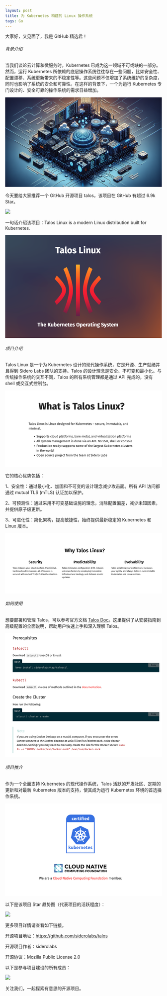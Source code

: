 ```yaml
---
layout: post
title: 为 Kubernetes 构建的 Linux 操作系统
tags: Go
---
```


大家好，又见面了，我是 GitHub 精选君！

###### 背景介绍

当我们谈论云计算和微服务时，Kubernetes 已成为这一领域不可或缺的一部分。然而，运行 Kubernetes 所依赖的底层操作系统往往存在一些问题，比如安全性、配置漂移、系统更新带来的不稳定性等。这些问题不仅增加了系统维护的复杂度，同时也影响了系统的安全和可靠性。在这样的背景下，一个为运行 Kubernetes 专门设计的、安全可靠的操作系统的需求日益增加。

![](https://raw.githubusercontent.com/ZhuPeng/pic/master/mac/compress_tmp-dc46fd1b6a8ac133a9f7b1119b7d442b.png)

今天要给大家推荐一个 GitHub 开源项目 talos，该项目在 GitHub 有超过 6.9k Star。

![](https://stats.deeptrain.net/repo/siderolabs/talos/?theme=light)

一句话介绍该项目：Talos Linux is a modern Linux distribution built for Kubernetes.

![](https://raw.githubusercontent.com/ZhuPeng/pic/master/images/compress_image-20241109171817335.png)

###### 项目介绍

Talos Linux 是一个为 Kubernetes 设计的现代操作系统，它是开源、生产就绪并且得到 Sidero Labs 团队的支持。Talos 的设计理念是安全、不可变和最小化。与传统操作系统的交互不同，Talos 的所有系统管理都是通过 API 完成的，没有 shell 或交互式控制台。

![](https://raw.githubusercontent.com/ZhuPeng/pic/master/images/compress_image-20241109171844602.png)

它的核心优势包括：

1、安全性：通过最小化、加固和不可变的设计理念减少攻击面。所有 API 访问都通过 mutual TLS (mTLS) 认证加以保护。

2、可预测性：通过采用不可变基础设施的理念，消除配置偏差，减少未知因素，并提供原子级更新。

3、可进化性：简化架构，提高敏捷性，始终提供最新稳定的 Kubernetes 和 Linux 版本。

![](https://raw.githubusercontent.com/ZhuPeng/pic/master/images/compress_image-20241109171932404.png)

###### 如何使用

想要部署和管理 Talos，可以参考官方文档 [Talos Doc](https://www.talos.dev/docs/latest/)。这里提供了从安装指南到高级配置的全面说明，帮助用户快速上手和深入理解 Talos。

![](https://raw.githubusercontent.com/ZhuPeng/pic/master/images/compress_image-20241109172036481.png)

###### 项目推介

作为一个全面支持 Kubernetes 的现代操作系统，Talos 活跃的开发社区、定期的更新和对最新 Kubernetes 版本的支持，使其成为运行 Kubernetes 环境的首选操作系统。

![](https://raw.githubusercontent.com/ZhuPeng/pic/master/images/compress_image-20241109172139674.png)

以下是该项目 Star 趋势图（代表项目的活跃程度）：

![](https://api.star-history.com/svg?repos=siderolabs/talos&type=Timeline)

更多项目详情请查看如下链接。

开源项目地址：https://github.com/siderolabs/talos 

开源项目作者：siderolabs

开源协议：Mozilla Public License 2.0

以下是参与项目建设的所有成员：

![](https://contrib.rocks/image?repo=siderolabs/talos)

关注我们，一起探索有意思的开源项目。

